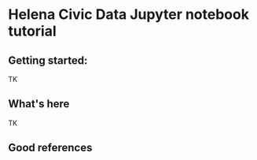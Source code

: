 # Helena Civic Data Jupyter notebook tutorial

## Getting started:

TK

## What's here 

TK

## Good references